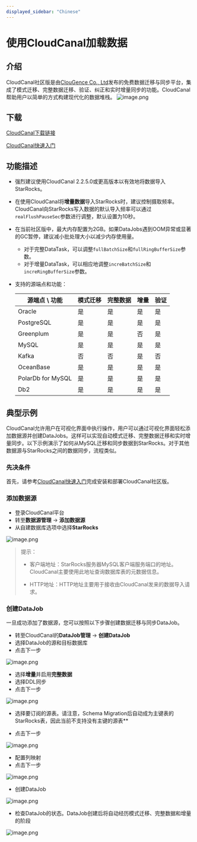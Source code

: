 ```yaml
---
displayed_sidebar: "Chinese"
---
```


# 使用CloudCanal加载数据

## 介绍

CloudCanal社区版是由[ClouGence Co., Ltd](https://www.cloudcanalx.com)发布的免费数据迁移与同步平台，集成了模式迁移、完整数据迁移、验证、纠正和实时增量同步的功能。CloudCanal帮助用户以简单的方式构建现代化的数据堆栈。
![image.png](../assets/3.11-1.png)


## 下载

[CloudCanal下载链接](https://www.cloudcanalx.com)

[CloudCanal快速入门](https://www.cloudcanalx.com/us/cc-doc/quick/quick_start)

## 功能描述

- 强烈建议使用CloudCanal 2.2.5.0或更高版本以有效地将数据导入StarRocks。
- 在使用CloudCanal将**增量数据**导入StarRocks时，建议控制摄取频率。CloudCanal向StarRocks写入数据的默认导入频率可以通过`realFlushPauseSec`参数进行调整，默认设置为10秒。
- 在当前社区版中，最大内存配置为2GB。如果DataJobs遇到OOM异常或显著的GC暂停，建议减小批处理大小以减少内存使用量。
  - 对于完整DataTask，可以调整`fullBatchSize`和`fullRingBufferSize`参数。
  - 对于增量DataTask，可以相应地调整`increBatchSize`和`increRingBufferSize`参数。
- 支持的源端点和功能：

  | 源端点 \ 功能 | 模式迁移 | 完整数据 | 增量 | 验证 |
    | --- | --- | --- | --- | --- |
  | Oracle       | 是 | 是 | 是 | 是 |
  | PostgreSQL   | 是 | 是 | 是 | 是 |
  | Greenplum    | 是 | 是 | 否 | 是 |
  | MySQL        | 是 | 是 | 是 | 是 |
  | Kafka        | 否 | 否 | 是 | 否 |
  | OceanBase    | 是 | 是 | 是 | 是 |
  | PolarDb for MySQL | 是 | 是 | 是 | 是 |
  | Db2          | 是 | 是 | 是 | 是 |

## 典型示例

CloudCanal允许用户在可视化界面中执行操作，用户可以通过可视化界面轻松添加数据源并创建DataJobs。这样可以实现自动模式迁移、完整数据迁移和实时增量同步。以下示例演示了如何从MySQL迁移和同步数据到StarRocks。对于其他数据源与StarRocks之间的数据同步，流程类似。

### 先决条件

首先，请参考[CloudCanal快速入门](https://www.cloudcanalx.com/us/cc-doc/quick/quick_start)完成安装和部署CloudCanal社区版。

### 添加数据源

- 登录CloudCanal平台
- 转至**数据源管理** -> **添加数据源**
- 从自建数据库选项中选择**StarRocks**

![image.png](../assets/3.11-2.png)

> 提示：
>
> - 客户端地址：StarRocks服务器MySQL客户端服务端口的地址。CloudCanal主要使用此地址查询数据库表的元数据信息。
>
> - HTTP地址：HTTP地址主要用于接收由CloudCanal发来的数据导入请求。

### 创建DataJob

一旦成功添加了数据源，您可以按照以下步骤创建数据迁移与同步DataJob。

- 转至CloudCanal的**DataJob管理** -> **创建DataJob**
- 选择DataJob的源和目标数据库
- 点击下一步

![image.png](../assets/3.11-3.png)

- 选择**增量**并启用**完整数据**
- 选择DDL同步
- 点击下一步

![image.png](../assets/3.11-4.png)

- 选择要订阅的源表。请注意，Schema Migration后自动成为主键表的StarRocks表，因此当前不支持没有主键的源表**

- 点击下一步

![image.png](../assets/3.11-5.png)

- 配置列映射
- 点击下一步

![image.png](../assets/3.11-6.png)

- 创建DataJob

![image.png](../assets/3.11-7.png)

- 检查DataJob的状态。DataJob创建后将自动经历模式迁移、完整数据和增量的阶段

![image.png](../assets/3.11-8.png)